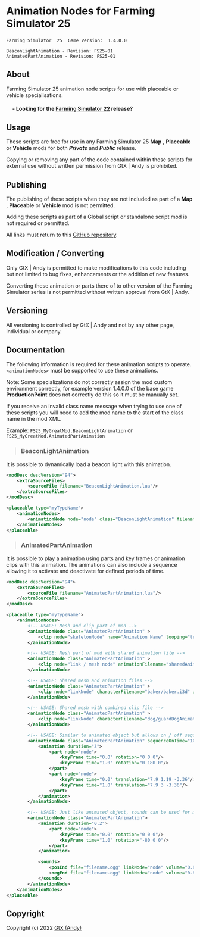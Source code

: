 # Animation Nodes for Farming Simulator 25

`Farming Simulator  25`&nbsp;&nbsp;&nbsp;&nbsp;`Game Version:  1.4.0.0`

`BeaconLightAnimation - Revision: FS25-01`  
`AnimatedPartAnimation - Revision: FS25-01`

## About
Farming Simulator 25 animation node scripts for use with placeable or vehicle specialisations.

#### &nbsp;&nbsp;&nbsp;&nbsp; - Looking for the [Farming Simulator 22](https://github.com/GtX-Andy/animationNodeAnimations) release?

## Usage
These scripts are free for use in any Farming Simulator 25 **Map** , **Placeable** or **Vehicle** mods for both ***Private*** and ***Public*** release.  

Copying or removing any part of the code contained within these scripts for external use without written permission from GtX | Andy is prohibited.

## Publishing
The publishing of these scripts when they are not included as part of a **Map** , **Placeable** or **Vehicle** mod is not permitted.

Adding these scripts as part of a Global script or standalone script mod is not required or permitted.

All links must return to this [GitHub repository](https://github.com/GtX-Andy/FS25_AnimationNodes).

## Modification / Converting
Only GtX | Andy is permitted to make modifications to this code including but not limited to bug fixes, enhancements or the addition of new features.

Converting these animation or parts there of to other version of the Farming Simulator series is not permitted without written approval from GtX | Andy.

## Versioning
All versioning is controlled by GtX | Andy and not by any other page, individual or company.

## Documentation
The following information is required for these animation scripts to operate. `<animationNodes>` must be supported to use these animations.

Note: Some specializations do not correctly assign the mod custom environment correctly, for example version 1.4.0.0 of the base game **ProductionPoint** does not correctly do this so it must be manually set.

If you receive an invalid class name message when trying to use one of these scripts you will need to add the mod name to the start of the class name in the mod XML.

Example: `FS25_MyGreatMod.BeaconLightAnimation` or `FS25_MyGreatMod.AnimatedPartAnimation`

>### BeaconLightAnimation

It is possible to dynamically load a beacon light with this animation.

```xml
<modDesc descVersion="94">
    <extraSourceFiles>
        <sourceFile filename="BeaconLightAnimation.lua"/>
    </extraSourceFiles>
</modDesc>

<placeable type="myTypeName">
    <animationNodes>
        <animationNode node="node" class="BeaconLightAnimation" filename="$data/shared/assets/beaconLights/lizard/beaconLight05.xml" mountType="SURFACE" variationName="ROTATE" useRealLights="true"/>
    </animationNodes>
</placeable>
```

>### AnimatedPartAnimation

It is possible to play a animation using parts and key frames or animation clips with this animation.
The animations can also include a sequence allowing it to activate and deactivate for defined periods of time.

```xml
<modDesc descVersion="94">
    <extraSourceFiles>
        <sourceFile filename="AnimatedPartAnimation.lua"/>
    </extraSourceFiles>
</modDesc>

<placeable type="myTypeName">
    <animationNodes>
        <!-- USAGE: Mesh and clip part of mod -->
        <animationNode class="AnimatedPartAnimation" >
            <clip node="skeletonNode" name="Animation Name" looping="true"/>
        </animationNode>

        <!-- USAGE: Mesh part of mod with shared animation file -->
        <animationNode class="AnimatedPartAnimation" >
            <clip node="link / mesh node" animationFilename="sharedAnimation.i3d" name="animationName" looping="true"/>
        </animationNode>

        <!-- USAGE: Shared mesh and animation files -->
        <animationNode class="AnimatedPartAnimation" >
            <clip node="linkNode" characterFilename="baker/baker.i3d" animationFilename="baker/animations/bakerAnimations.i3d" skeletonNode="0|0" name="mixingBowl" looping="true"/>
        </animationNode>

        <!-- USAGE: Shared mesh with combined clip file -->
        <animationNode class="AnimatedPartAnimation" >
            <clip node="linkNode" characterFilename="dog/guardDogAnimations.i3d" skeletonNode="0|0" name="sittingSource" looping="true"/>
        </animationNode>

        <!-- USAGE: Similar to animated object but allows on / off sequence times -->
        <animationNode class="AnimatedPartAnimation" sequenceOnTime="10" sequenceOffTime="6">
            <animation duration="3">
                <part node="node">
                    <keyFrame time="0.0" rotation="0 0 0"/>
                    <keyFrame time="1.0" rotation="0 180 0"/>
                </part>
                <part node="node">
                    <keyFrame time="0.0" translation="7.9 1.19 -3.36"/>
                    <keyFrame time="1.0" translation="7.9 3 -3.36"/>
                </part>
            </animation>
        </animationNode>

        <!-- USAGE: Just like animated object, sounds can be used for moving, start and end -->
        <animationNode class="AnimatedPartAnimation">
            <animation duration="0.2">
                <part node="node">
                    <keyFrame time="0.0" rotation="0 0 0"/>
                    <keyFrame time="1.0" rotation="-80 0 0"/>
                </part>
            </animation>

            <sounds>
                <posEnd file="filename.ogg" linkNode="node" volume="0.8" radius="25" innerRadius="3" />
                <negEnd file="filename.ogg" linkNode="node" volume="0.8" radius="25" innerRadius="3" />
            </sounds>
        </animationNode>
    </animationNodes>
</placeable>

```

## Copyright
Copyright (c) 2022 [GtX (Andy)](https://github.com/GtX-Andy)
